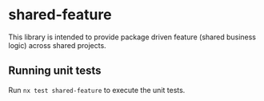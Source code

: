 # shared-feature

This library is intended to provide package driven feature (shared business logic) across shared projects.

## Running unit tests

Run `nx test shared-feature` to execute the unit tests.
